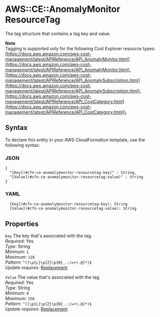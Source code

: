 # AWS::CE::AnomalyMonitor ResourceTag<a name="aws-properties-ce-anomalymonitor-resourcetag"></a>

The tag structure that contains a tag key and value\. 

**Note**  
Tagging is supported only for the following Cost Explorer resource types: [https://docs.aws.amazon.com/aws-cost-management/latest/APIReference/API_AnomalyMonitor.html](https://docs.aws.amazon.com/aws-cost-management/latest/APIReference/API_AnomalyMonitor.html), [https://docs.aws.amazon.com/aws-cost-management/latest/APIReference/API_AnomalySubscription.html](https://docs.aws.amazon.com/aws-cost-management/latest/APIReference/API_AnomalySubscription.html), [https://docs.aws.amazon.com/aws-cost-management/latest/APIReference/API_CostCategory.html](https://docs.aws.amazon.com/aws-cost-management/latest/APIReference/API_CostCategory.html)\.

## Syntax<a name="aws-properties-ce-anomalymonitor-resourcetag-syntax"></a>

To declare this entity in your AWS CloudFormation template, use the following syntax:

### JSON<a name="aws-properties-ce-anomalymonitor-resourcetag-syntax.json"></a>

```
{
  "[Key](#cfn-ce-anomalymonitor-resourcetag-key)" : String,
  "[Value](#cfn-ce-anomalymonitor-resourcetag-value)" : String
}
```

### YAML<a name="aws-properties-ce-anomalymonitor-resourcetag-syntax.yaml"></a>

```
  [Key](#cfn-ce-anomalymonitor-resourcetag-key): String
  [Value](#cfn-ce-anomalymonitor-resourcetag-value): String
```

## Properties<a name="aws-properties-ce-anomalymonitor-resourcetag-properties"></a>

`Key`  <a name="cfn-ce-anomalymonitor-resourcetag-key"></a>
The key that's associated with the tag\.   
*Required*: Yes  
*Type*: String  
*Minimum*: `1`  
*Maximum*: `128`  
*Pattern*: `^([\p{L}\p{Z}\p{N}_.:/=+\-@]*)$`  
*Update requires*: [Replacement](https://docs.aws.amazon.com/AWSCloudFormation/latest/UserGuide/using-cfn-updating-stacks-update-behaviors.html#update-replacement)

`Value`  <a name="cfn-ce-anomalymonitor-resourcetag-value"></a>
The value that's associated with the tag\.   
*Required*: Yes  
*Type*: String  
*Minimum*: `0`  
*Maximum*: `256`  
*Pattern*: `^([\p{L}\p{Z}\p{N}_.:/=+\-@]*)$`  
*Update requires*: [Replacement](https://docs.aws.amazon.com/AWSCloudFormation/latest/UserGuide/using-cfn-updating-stacks-update-behaviors.html#update-replacement)